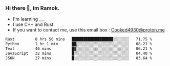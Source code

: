 ### Hi there 👋, im Ramok.

- I'm learning __.
- I use C++ and Rust.
- If you want to contact me, use this email box : Cooked4930@proton.me

<!--START_SECTION:waka-->

```txt
Rust         8 hrs 56 mins   ██████████████████░░░░░░░   71.75 %
Python       1 hr 1 min      ██░░░░░░░░░░░░░░░░░░░░░░░   08.21 %
Text         46 mins         █▓░░░░░░░░░░░░░░░░░░░░░░░   06.21 %
JavaScript   32 mins         █░░░░░░░░░░░░░░░░░░░░░░░░   04.40 %
JSON         27 mins         █░░░░░░░░░░░░░░░░░░░░░░░░   03.64 %
```

<!--END_SECTION:waka-->
